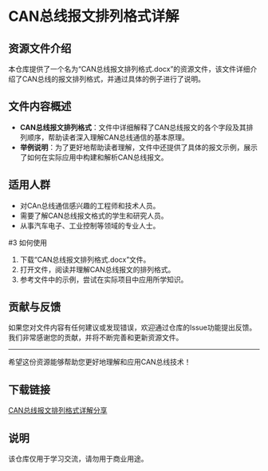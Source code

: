 # CAN总线报文排列格式详解

## 资源文件介绍

本仓库提供了一个名为“CAN总线报文排列格式.docx”的资源文件，该文件详细介绍了CAN总线的报文排列格式，并通过具体的例子进行了说明。

## 文件内容概述

- **CAN总线报文排列格式**：文件中详细解释了CAN总线报文的各个字段及其排列顺序，帮助读者深入理解CAN总线通信的基本原理。
- **举例说明**：为了更好地帮助读者理解，文件中还提供了具体的报文示例，展示了如何在实际应用中构建和解析CAN总线报文。

## 适用人群

- 对CAn总线通信感兴趣的工程师和技术人员。
- 需要了解CAN总线报文格式的学生和研究人员。
- 从事汽车电子、工业控制等领域的专业人士。

#3 如何使用

1. 下载“CAN总线报文排列格式.docx”文件。
2. 打开文件，阅读并理解CAN总线报文的排列格式。
3. 参考文件中的示例，尝试在实际项目中应用所学知识。

## 贡献与反馈

如果您对文件内容有任何建议或发现错误，欢迎通过仓库的Issue功能提出反馈。我们非常感谢您的贡献，并将不断完善和更新资源文件。

---

希望这份资源能够帮助您更好地理解和应用CAN总线技术！

## 下载链接
[CAN总线报文排列格式详解分享](https://pan.quark.cn/s/813829a540f5)

## 说明

该仓库仅用于学习交流，请勿用于商业用途。
